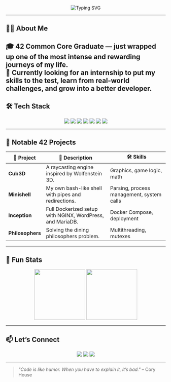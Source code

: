 <p align="center">
  <img src="https://readme-typing-svg.herokuapp.com?font=Fira+Code&size=22&duration=3000&pause=1000&color=6BA4FF&center=true&vCenter=true&width=600&lines=Hi+I'm+Alakhida+%F0%9F%91%8B;42+Common+Core+Graduate;Linux+Bash+C+C%2B%2B+Docker;Frontend+%26+Backend+Explorer;Looking+for+an+Internship+%F0%9F%9A%80" alt="Typing SVG" />
</p>

---

## 🧑‍💻 About Me  
🎓 **42 Common Core Graduate** — just wrapped up one of the most intense and rewarding journeys of my life.  
💼 Currently looking for an **internship** to put my skills to the test, learn from real-world challenges, and grow into a better developer.   
---

## 🛠 Tech Stack  

<p align="center">
  <img src="https://img.shields.io/badge/Linux-FCC624?style=for-the-badge&logo=linux&logoColor=black"/>
  <img src="https://img.shields.io/badge/Bash-4EAA25?style=for-the-badge&logo=gnu-bash&logoColor=white"/>
  <img src="https://img.shields.io/badge/C-00599C?style=for-the-badge&logo=c&logoColor=white"/>
  <img src="https://img.shields.io/badge/C++-00599C?style=for-the-badge&logo=cplusplus&logoColor=white"/>
  <img src="https://img.shields.io/badge/Docker-2496ED?style=for-the-badge&logo=docker&logoColor=white"/>
  <img src="https://img.shields.io/badge/Frontend-FF69B4?style=for-the-badge&logo=html5&logoColor=white"/>
  <img src="https://img.shields.io/badge/Backend-FFD700?style=for-the-badge&logo=node.js&logoColor=black"/>
</p>

---

## 📂 Notable 42 Projects  

| 🚀 Project        | 📝 Description | 🛠 Skills |
|-------------------|----------------|-----------|
| **Cub3D**         | A raycasting engine inspired by Wolfenstein 3D. | Graphics, game logic, math |
| **Minishell**     | My own bash-like shell with pipes and redirections. | Parsing, process management, system calls |
| **Inception**     | Full Dockerized setup with NGINX, WordPress, and MariaDB. | Docker Compose, deployment |
| **Philosophers**  | Solving the dining philosophers problem. | Multithreading, mutexes |

---

## 🌟 Fun Stats  

<p align="center">
  <img src="https://github-readme-stats.vercel.app/api?username=alakhida&show_icons=true&theme=tokyonight" height="160"/>
  <img src="https://github-readme-stats.vercel.app/api/top-langs/?username=alakhida&layout=compact&theme=tokyonight" height="160"/>
</p>

---

## 📫 Let’s Connect  
<p align="center">
  <a href="mailto:ayman.elk17@gmail.com"><img src="https://img.shields.io/badge/Email-D14836?style=for-the-badge&logo=gmail&logoColor=white"/></a>
  <a href="https://linkedin.com/in/alakhida"><img src="https://img.shields.io/badge/LinkedIn-0077B5?style=for-the-badge&logo=linkedin&logoColor=white"/></a>
  <a href="https://github.com/alakhida"><img src="https://img.shields.io/badge/GitHub-000000?style=for-the-badge&logo=github&logoColor=white"/></a>
</p>

---

> _"Code is like humor. When you have to explain it, it’s bad."_ – Cory House  
